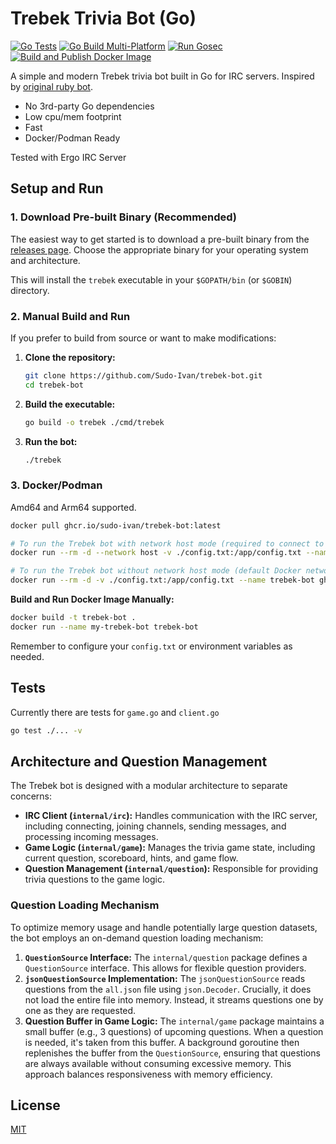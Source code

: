 # Trebek Trivia Bot (Go)

[![Go Tests](https://github.com/Sudo-Ivan/trebek-bot/actions/workflows/test.yml/badge.svg)](https://github.com/Sudo-Ivan/trebek-bot/actions/workflows/test.yml)
[![Go Build Multi-Platform](https://github.com/Sudo-Ivan/trebek-bot/actions/workflows/build.yml/badge.svg)](https://github.com/Sudo-Ivan/trebek-bot/actions/workflows/build.yml)
[![Run Gosec](https://github.com/Sudo-Ivan/trebek-bot/actions/workflows/gosec.yml/badge.svg)](https://github.com/Sudo-Ivan/trebek-bot/actions/workflows/gosec.yml)
[![Build and Publish Docker Image](https://github.com/Sudo-Ivan/trebek-bot/actions/workflows/docker.yml/badge.svg)](https://github.com/Sudo-Ivan/trebek-bot/actions/workflows/docker.yml)


A simple and modern Trebek trivia bot built in Go for IRC servers. Inspired by [original ruby bot](https://github.com/epitron/trebek).

- No 3rd-party Go dependencies
- Low cpu/mem footprint
- Fast
- Docker/Podman Ready

Tested with Ergo IRC Server

## Setup and Run

### 1. Download Pre-built Binary (Recommended)

The easiest way to get started is to download a pre-built binary from the [releases page](https://github.com/Sudo-Ivan/trebek-bot/releases). Choose the appropriate binary for your operating system and architecture.

This will install the `trebek` executable in your `$GOPATH/bin` (or `$GOBIN`) directory.

### 2. Manual Build and Run

If you prefer to build from source or want to make modifications:

1.  **Clone the repository:**
    ```bash
    git clone https://github.com/Sudo-Ivan/trebek-bot.git
    cd trebek-bot
    ```
2.  **Build the executable:**
    ```bash
    go build -o trebek ./cmd/trebek
    ```
3.  **Run the bot:**
    ```bash
    ./trebek
    ```

### 3. Docker/Podman

Amd64 and Arm64 supported.

```bash
docker pull ghcr.io/sudo-ivan/trebek-bot:latest

# To run the Trebek bot with network host mode (required to connect to IRC servers running on localhost):
docker run --rm -d --network host -v ./config.txt:/app/config.txt --name trebek-bot ghcr.io/sudo-ivan/trebek-bot:latest

# To run the Trebek bot without network host mode (default Docker networking):
docker run --rm -d -v ./config.txt:/app/config.txt --name trebek-bot ghcr.io/sudo-ivan/trebek-bot:latest
```

**Build and Run Docker Image Manually:**

```bash
docker build -t trebek-bot .
docker run --name my-trebek-bot trebek-bot
```

Remember to configure your `config.txt` or environment variables as needed.

## Tests

Currently there are tests for `game.go` and `client.go`

```bash
go test ./... -v
```

## Architecture and Question Management

The Trebek bot is designed with a modular architecture to separate concerns:

*   **IRC Client (`internal/irc`):** Handles communication with the IRC server, including connecting, joining channels, sending messages, and processing incoming messages.
*   **Game Logic (`internal/game`):** Manages the trivia game state, including current question, scoreboard, hints, and game flow.
*   **Question Management (`internal/question`):** Responsible for providing trivia questions to the game logic.

### Question Loading Mechanism

To optimize memory usage and handle potentially large question datasets, the bot employs an on-demand question loading mechanism:

1.  **`QuestionSource` Interface:** The `internal/question` package defines a `QuestionSource` interface. This allows for flexible question providers.
2.  **`jsonQuestionSource` Implementation:** The `jsonQuestionSource` reads questions from the `all.json` file using `json.Decoder`. Crucially, it does not load the entire file into memory. Instead, it streams questions one by one as they are requested.
3.  **Question Buffer in Game Logic:** The `internal/game` package maintains a small buffer (e.g., 3 questions) of upcoming questions. When a question is needed, it's taken from this buffer. A background goroutine then replenishes the buffer from the `QuestionSource`, ensuring that questions are always available without consuming excessive memory. This approach balances responsiveness with memory efficiency.

## License

[MIT](LICENSE)
